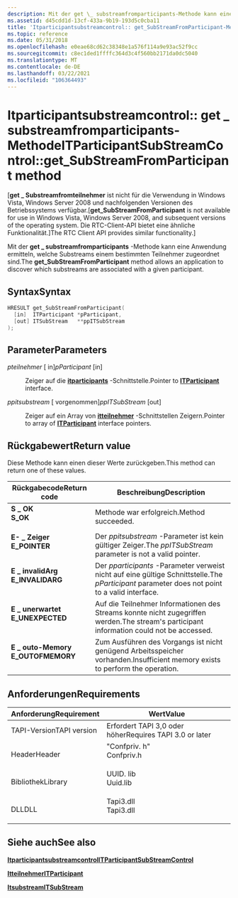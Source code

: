 ```yaml
---
description: Mit der get \_ substreamfromparticipants-Methode kann eine Anwendung ermitteln, welche Substreams einem bestimmten Teilnehmer zugeordnet sind.
ms.assetid: d45cdd1d-13cf-433a-9b19-193d5c0cba11
title: 'Itparticipantsubstreamcontrol:: get_SubStreamFromParticipant-Methode (confpriv. h)'
ms.topic: reference
ms.date: 05/31/2018
ms.openlocfilehash: e0eae68cd62c38348e1a576f114a9e93ac52f9cc
ms.sourcegitcommit: c8ec1ded1ffffc364d3c4f560bb2171da0dc5040
ms.translationtype: MT
ms.contentlocale: de-DE
ms.lasthandoff: 03/22/2021
ms.locfileid: "106364493"
---
```

# <a name="itparticipantsubstreamcontrolget_substreamfromparticipant-method"></a><span data-ttu-id="926c4-103">Itparticipantsubstreamcontrol:: get \_ substreamfromparticipants-Methode</span><span class="sxs-lookup"><span data-stu-id="926c4-103">ITParticipantSubStreamControl::get\_SubStreamFromParticipant method</span></span>

<span data-ttu-id="926c4-104">\[**get \_ Substreamfromteilnehmer** ist nicht für die Verwendung in Windows Vista, Windows Server 2008 und nachfolgenden Versionen des Betriebssystems verfügbar.</span><span class="sxs-lookup"><span data-stu-id="926c4-104">\[**get\_SubStreamFromParticipant** is not available for use in Windows Vista, Windows Server 2008, and subsequent versions of the operating system.</span></span> <span data-ttu-id="926c4-105">Die RTC-Client-API bietet eine ähnliche Funktionalität.\]</span><span class="sxs-lookup"><span data-stu-id="926c4-105">The RTC Client API provides similar functionality.\]</span></span>

<span data-ttu-id="926c4-106">Mit der **get \_ substreamfromparticipants** -Methode kann eine Anwendung ermitteln, welche Substreams einem bestimmten Teilnehmer zugeordnet sind.</span><span class="sxs-lookup"><span data-stu-id="926c4-106">The **get\_SubStreamFromParticipant** method allows an application to discover which substreams are associated with a given participant.</span></span>

## <a name="syntax"></a><span data-ttu-id="926c4-107">Syntax</span><span class="sxs-lookup"><span data-stu-id="926c4-107">Syntax</span></span>


```C++
HRESULT get_SubStreamFromParticipant(
  [in]  ITParticipant *pParticipant,
  [out] ITSubStream   **ppITSubStream
);
```



## <a name="parameters"></a><span data-ttu-id="926c4-108">Parameter</span><span class="sxs-lookup"><span data-stu-id="926c4-108">Parameters</span></span>

<dl> <dt>

<span data-ttu-id="926c4-109">*pteilnehmer* \[ in\]</span><span class="sxs-lookup"><span data-stu-id="926c4-109">*pParticipant* \[in\]</span></span>
</dt> <dd>

<span data-ttu-id="926c4-110">Zeiger auf die [**itparticipants**](itparticipant.md) -Schnittstelle.</span><span class="sxs-lookup"><span data-stu-id="926c4-110">Pointer to [**ITParticipant**](itparticipant.md) interface.</span></span>

</dd> <dt>

<span data-ttu-id="926c4-111">*ppitsubstream* \[ vorgenommen\]</span><span class="sxs-lookup"><span data-stu-id="926c4-111">*ppITSubStream* \[out\]</span></span>
</dt> <dd>

<span data-ttu-id="926c4-112">Zeiger auf ein Array von [**itteilnehmer**](itparticipant.md) -Schnittstellen Zeigern.</span><span class="sxs-lookup"><span data-stu-id="926c4-112">Pointer to array of [**ITParticipant**](itparticipant.md) interface pointers.</span></span>

</dd> </dl>

## <a name="return-value"></a><span data-ttu-id="926c4-113">Rückgabewert</span><span class="sxs-lookup"><span data-stu-id="926c4-113">Return value</span></span>

<span data-ttu-id="926c4-114">Diese Methode kann einen dieser Werte zurückgeben.</span><span class="sxs-lookup"><span data-stu-id="926c4-114">This method can return one of these values.</span></span>



| <span data-ttu-id="926c4-115">Rückgabecode</span><span class="sxs-lookup"><span data-stu-id="926c4-115">Return code</span></span>                                                                                   | <span data-ttu-id="926c4-116">Beschreibung</span><span class="sxs-lookup"><span data-stu-id="926c4-116">Description</span></span>                                                                  |
|-----------------------------------------------------------------------------------------------|------------------------------------------------------------------------------|
| <dl> <span data-ttu-id="926c4-117"><dt>**S \_ OK**</dt></span><span class="sxs-lookup"><span data-stu-id="926c4-117"><dt>**S\_OK**</dt></span></span> </dl>          | <span data-ttu-id="926c4-118">Methode war erfolgreich.</span><span class="sxs-lookup"><span data-stu-id="926c4-118">Method succeeded.</span></span><br/>                                                 |
| <dl> <span data-ttu-id="926c4-119"><dt>**E- \_ Zeiger**</dt></span><span class="sxs-lookup"><span data-stu-id="926c4-119"><dt>**E\_POINTER**</dt></span></span> </dl>     | <span data-ttu-id="926c4-120">Der *ppitsubstream* -Parameter ist kein gültiger Zeiger.</span><span class="sxs-lookup"><span data-stu-id="926c4-120">The *ppITSubStream* parameter is not a valid pointer.</span></span><br/>             |
| <dl> <span data-ttu-id="926c4-121"><dt>**E \_ invalidArg**</dt></span><span class="sxs-lookup"><span data-stu-id="926c4-121"><dt>**E\_INVALIDARG**</dt></span></span> </dl>  | <span data-ttu-id="926c4-122">Der *pparticipants* -Parameter verweist nicht auf eine gültige Schnittstelle.</span><span class="sxs-lookup"><span data-stu-id="926c4-122">The *pParticipant* parameter does not point to a valid interface.</span></span><br/> |
| <dl> <span data-ttu-id="926c4-123"><dt>**E \_ unerwartet**</dt></span><span class="sxs-lookup"><span data-stu-id="926c4-123"><dt>**E\_UNEXPECTED**</dt></span></span> </dl>  | <span data-ttu-id="926c4-124">Auf die Teilnehmer Informationen des Streams konnte nicht zugegriffen werden.</span><span class="sxs-lookup"><span data-stu-id="926c4-124">The stream's participant information could not be accessed.</span></span><br/>       |
| <dl> <span data-ttu-id="926c4-125"><dt>**E \_ outo-Memory**</dt></span><span class="sxs-lookup"><span data-stu-id="926c4-125"><dt>**E\_OUTOFMEMORY**</dt></span></span> </dl> | <span data-ttu-id="926c4-126">Zum Ausführen des Vorgangs ist nicht genügend Arbeitsspeicher vorhanden.</span><span class="sxs-lookup"><span data-stu-id="926c4-126">Insufficient memory exists to perform the operation.</span></span><br/>              |



 

## <a name="requirements"></a><span data-ttu-id="926c4-127">Anforderungen</span><span class="sxs-lookup"><span data-stu-id="926c4-127">Requirements</span></span>



| <span data-ttu-id="926c4-128">Anforderung</span><span class="sxs-lookup"><span data-stu-id="926c4-128">Requirement</span></span> | <span data-ttu-id="926c4-129">Wert</span><span class="sxs-lookup"><span data-stu-id="926c4-129">Value</span></span> |
|-------------------------|---------------------------------------------------------------------------------------|
| <span data-ttu-id="926c4-130">TAPI-Version</span><span class="sxs-lookup"><span data-stu-id="926c4-130">TAPI version</span></span><br/> | <span data-ttu-id="926c4-131">Erfordert TAPI 3,0 oder höher</span><span class="sxs-lookup"><span data-stu-id="926c4-131">Requires TAPI 3.0 or later</span></span><br/>                                                 |
| <span data-ttu-id="926c4-132">Header</span><span class="sxs-lookup"><span data-stu-id="926c4-132">Header</span></span><br/>       | <dl> <span data-ttu-id="926c4-133"><dt>"Confpriv. h"</dt></span><span class="sxs-lookup"><span data-stu-id="926c4-133"><dt>Confpriv.h</dt></span></span> </dl> |
| <span data-ttu-id="926c4-134">Bibliothek</span><span class="sxs-lookup"><span data-stu-id="926c4-134">Library</span></span><br/>      | <dl> <span data-ttu-id="926c4-135"><dt>UUID. lib</dt></span><span class="sxs-lookup"><span data-stu-id="926c4-135"><dt>Uuid.lib</dt></span></span> </dl>   |
| <span data-ttu-id="926c4-136">DLL</span><span class="sxs-lookup"><span data-stu-id="926c4-136">DLL</span></span><br/>          | <dl> <span data-ttu-id="926c4-137"><dt>Tapi3.dll</dt></span><span class="sxs-lookup"><span data-stu-id="926c4-137"><dt>Tapi3.dll</dt></span></span> </dl>  |



## <a name="see-also"></a><span data-ttu-id="926c4-138">Siehe auch</span><span class="sxs-lookup"><span data-stu-id="926c4-138">See also</span></span>

<dl> <dt>

[<span data-ttu-id="926c4-139">**Itparticipantsubstreamcontrol**</span><span class="sxs-lookup"><span data-stu-id="926c4-139">**ITParticipantSubStreamControl**</span></span>](itparticipantsubstreamcontrol.md)
</dt> <dt>

[<span data-ttu-id="926c4-140">**Itteilnehmer**</span><span class="sxs-lookup"><span data-stu-id="926c4-140">**ITParticipant**</span></span>](itparticipant.md)
</dt> <dt>

[<span data-ttu-id="926c4-141">**Itsubstream**</span><span class="sxs-lookup"><span data-stu-id="926c4-141">**ITSubStream**</span></span>](/windows/win32/api/tapi3if/nn-tapi3if-itsubstream)
</dt> </dl>

 

